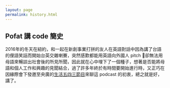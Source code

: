 ```yaml
---
layout: page
permalink: history.html
---
```


## Pofat 講 code 簡史

2016年的冬天在紐約，和一起在新創事業打拼的友人在英語對話中因為講了台語的俚語笑話而開始台英交雜喇賽，突然感歎都能用英語向外國人 pitch 卻無法用母語來暢談出社會後的所見所聞，因此就在心中埋下了一個種子，想著是否能將母語和個人工作和興趣的見聞結合，過了許多年終於有時間要開始進行時，又正巧在因緣際會下發邀至央廣的[生活五四三節目](https://www.rti.org.tw/radio/programMessageView/programId/1623/id/120231)來聊這 podcast 的初衷，總之就是好，講了。
